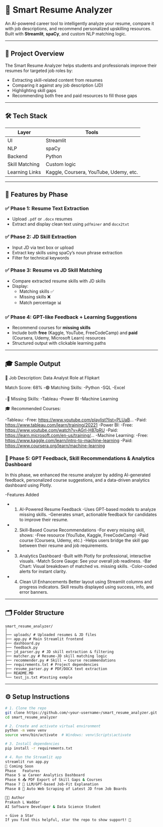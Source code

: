 # 🧠 Smart Resume Analyzer

An AI-powered career tool to intelligently analyze your resume, compare it with job descriptions, and recommend personalized upskilling resources. Built with **Streamlit**, **spaCy**, and custom NLP matching logic.

---

## 📌 Project Overview

The Smart Resume Analyzer helps students and professionals improve their resumes for targeted job roles by:
- Extracting skill-related content from resumes
- Comparing it against any job description (JD)
- Highlighting skill gaps
- Recommending both free and paid resources to fill those gaps

---

## 🛠️ Tech Stack

| Layer | Tools |
|-------|-------|
| UI | Streamlit |
| NLP | spaCy |
| Backend | Python |
| Skill Matching | Custom logic |
| Learning Links | Kaggle, Coursera, YouTube, Udemy, etc. |

---

## 🚀 Features by Phase

### ✅ Phase 1: Resume Text Extraction
- Upload `.pdf` or `.docx` resumes
- Extract and display clean text using `pdfminer` and `docx2txt`

### ✅ Phase 2: JD Skill Extraction
- Input JD via text box or upload
- Extract key skills using spaCy’s noun phrase extraction
- Filter for technical keywords

### ✅ Phase 3: Resume vs JD Skill Matching
- Compare extracted resume skills with JD skills
- Display:
  - Matching skills ✅
  - Missing skills ❌
  - Match percentage 📊

### ✅ Phase 4: GPT-like Feedback + Learning Suggestions
- Recommend courses for **missing skills**
- Include both **free** (Kaggle, YouTube, FreeCodeCamp) and **paid** (Coursera, Udemy, Microsoft Learn) resources
- Structured output with clickable learning paths

---

## 🎓 Sample Output

🧾 Job Description: Data Analyst Role at Flipkart

Match Score: 68%
-🟢 Matching Skills:
  -Python
  -SQL
  -Excel

-🔴 Missing Skills:
  -Tableau
  -Power BI
  -Machine Learning

🎓 Recommended Courses:

-Tableau:
  -Free: https://www.youtube.com/playlist?list=PLUaB...
  -Paid: https://www.tableau.com/learn/training/20221
-Power BI:
  -Free: https://www.youtube.com/watch?v=AGrl-H87pRU
  -Paid: https://learn.microsoft.com/en-us/training/...
-Machine Learning:
  -Free: https://www.kaggle.com/learn/intro-to-machine-learning
  -Paid: https://www.coursera.org/learn/machine-learning

### 🧠 Phase 5: GPT Feedback, Skill Recommendations & Analytics Dashboard
In this phase, we enhanced the resume analyzer by adding AI-generated feedback, personalized course suggestions, and a data-driven analytics dashboard using Plotly.

-Features Added
  - 1. AI-Powered Resume Feedback
    -Uses GPT-based models to analyze missing skills.
    -Generates smart, actionable feedback for candidates to improve their resume.
  - 2. Skill-Based Course Recommendations
    -For every missing skill, shows:
      -Free resource (YouTube, Kaggle, FreeCodeCamp)
      -Paid course (Coursera, Udemy, etc.)
    -Helps users bridge the skill gap between their resume and job requirements.
  - 3. Analytics Dashboard
    -Built with Plotly for professional, interactive visuals.
    -Match Score Gauge: See your overall job readiness.
    -Bar Chart: Visual breakdown of matched vs. missing skills.
    -Color-coded alerts for instant clarity.
  - 4. Clean UI Enhancements
    Better layout using Streamlit columns and progress indicators.
    Skill results displayed using success, info, and error banners.

---

## 🗂️ Folder Structure

    smart_resume_analyzer/
    │
    ├── uploads/ # Uploaded resumes & JD files
    ├── app.py # Main Streamlit frontend
    ├── dashboard.py
    ├── feedback.py
    ├── jd_parser.py # JD skill extraction & filtering
    ├── matcher.py # Resume-JD skill matching logic
    ├── recommender.py # Skill → Course recommendations
    ├── requirements.txt # Project dependencies
    ├── resume_parser.py # PDF/DOCX text extraction
    ├── README.MD
    └── test_js.txt #testing exmple

---

## ⚙️ Setup Instructions

```bash
# 1. Clone the repo
git clone https://github.com/<your-username>/smart_resume_analyzer.git
cd smart_resume_analyzer

# 2. Create and activate virtual environment
python -m venv venv
source venv/bin/activate  # Windows: venv\Scripts\activate

# 3. Install dependencies
pip install -r requirements.txt

# 4. Run the Streamlit app
streamlit run app.py
🧩 Coming Soon
Phase	Features
Phase 5	📊 Career Analytics Dashboard
Phase 6	📤 PDF Export of Skill Gaps & Courses
Phase 7	🧠 LLM/GPT-based Job-Fit Explanation
Phase 8	🔎 Auto Web Scraping of Latest JD from Job Boards

👨‍💻 Author
Prakash L Waddar
AI Software Developer & Data Science Student

⭐ Give a Star
If you find this helpful, star the repo to show support! 🌟